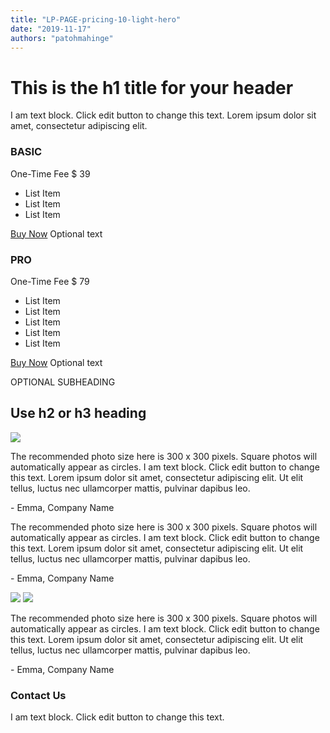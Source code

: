 ```yaml
---
title: "LP-PAGE-pricing-10-light-hero"
date: "2019-11-17"
authors: "patohmahinge"
---
```


# This is the h1 title for your header

I am text block. Click edit button to change this text. Lorem ipsum dolor sit amet, consectetur adipiscing elit.

### BASIC

One-Time Fee $ 39

- List Item
- List Item
- List Item

[Buy Now](#) Optional text

### PRO

One-Time Fee $ 79

- List Item
- List Item
- List Item
- List Item
- List Item

[Buy Now](#) Optional text

OPTIONAL SUBHEADING

## Use h2 or h3 heading

![](images/placeholder-300x300.jpg)

The recommended photo size here is 300 x 300 pixels. Square photos will automatically appear as circles. I am text block. Click edit button to change this text. Lorem ipsum dolor sit amet, consectetur adipiscing elit. Ut elit tellus, luctus nec ullamcorper mattis, pulvinar dapibus leo.

\- Emma, Company Name

The recommended photo size here is 300 x 300 pixels. Square photos will automatically appear as circles. I am text block. Click edit button to change this text. Lorem ipsum dolor sit amet, consectetur adipiscing elit. Ut elit tellus, luctus nec ullamcorper mattis, pulvinar dapibus leo.

\- Emma, Company Name

![](images/placeholder-300x300.jpg) ![](images/placeholder-300x300.jpg)

The recommended photo size here is 300 x 300 pixels. Square photos will automatically appear as circles. I am text block. Click edit button to change this text. Lorem ipsum dolor sit amet, consectetur adipiscing elit. Ut elit tellus, luctus nec ullamcorper mattis, pulvinar dapibus leo.

\- Emma, Company Name

### Contact Us

I am text block. Click edit button to change this text.
